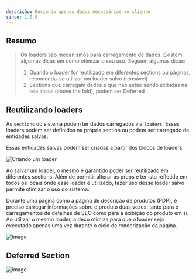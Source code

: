 ```yaml
---
descrição: Enviando apenas dados necessários ao cliente
since: 1.0.0
---
```


## Resumo

> Os loaders são mecanismos para carregamento de dados. Existem algumas dicas em
> como otimizar o seu uso. Seguem algumas dicas:
>
> 1. Quando o loader for reutilizado em diferentes sections ou páginas,
>    recomenda-se utilizar um loader salvo (reusável)
> 2. Sections que carregam dados e que não estão sendo exibidas na tela inicial
>    (above the fold), podem ser Deferred

## Reutilizando loaders

As `sections` do sistema podem ter dados carregados via `loaders`. Esses loaders
podem ser definidos na própria section ou podem ser carregado de entidades
salvas.

Essas entidades salvas podem ser criadas a partir dos blocos de loaders.

![Criando um loader](https://github.com/deco-sites/starting/assets/882438/47c63784-4839-4d97-aff4-8c1e8e18332a)

Ao salvar um loader, o mesmo é garantido poder ser reutilizado em diferentes
sections. Além de permitir alterar as props e ter isto refletido em todos os
locais onde esse loader é utilizado, fazer uso desse loader salvo permite
otimizar o uso do sistema.

Durante uma página como a página de descrição de produtos (PDP), é preciso
carregar informações sobre o produto duas vezes: tanto para o carregamentos de
detalhes de SEO como para a exibição do produto em si. Ao utilizar o mesmo
loader, a deco otimiza para que o loader seja executado apenas uma vez durante o
ciclo de renderização da página.

![image](https://github.com/deco-sites/starting/assets/882438/a39e3806-89e4-4b22-a179-491c048b18f7)

## Deferred Section

![image](https://github.com/deco-sites/starting/assets/882438/06b0fde3-874f-4b26-84b5-d4a41c94e5de)
